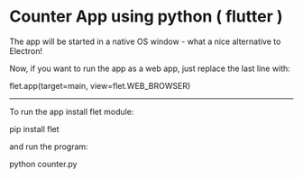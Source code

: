 # Counter App using python ( flutter )

The app will be started in a native OS window - what a nice alternative to Electron!

Now, if you want to run the app as a web app, just replace the last line with:

flet.app(target=main, view=flet.WEB_BROWSER)

---------------------------------------------------

To run the app install flet module:

pip install flet

and run the program:

python counter.py